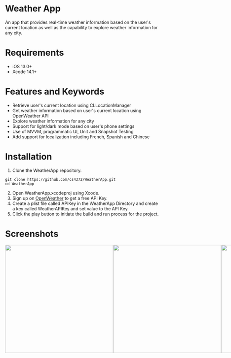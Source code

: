 # Weather App

An app that provides real-time weather information based on the user's current location as well as the capability to explore weather information for any city.

# Requirements
- iOS 13.0+
- Xcode 14.1+

# Features and Keywords
- Retrieve user's current location using CLLocationManager
- Get weather information based on user's current location using OpenWeather API
- Explore weather information for any city
- Support for light/dark mode based on user's phone settings
- Use of MVVM, programmatic UI, Unit and Snapshot Testing
- Add support for localization including French, Spanish and Chinese

# Installation
1. Clone the WeatherApp repository.
```
git clone https://github.com/cs4372/WeatherApp.git
cd WeatherApp
```
2. Open WeatherApp.xcodeproj using Xcode.
3. Sign up on [OpenWeather](https://home.openweathermap.org/users/sign_up) to get a free API Key.
4. Create a plist file called APIKey in the WeatherApp Directory and create a key called WeatherAPIKey and set value to the API Key.
5. Click the play button to initiate the build and run process for the project.

# Screenshots

<div style="display: flex;">
  <img src="https://github.com/cs4372/WeatherApp/blob/master/Screenshots/weatherApp-day.png" height="350px"/>
  <img src="https://github.com/cs4372/WeatherApp/blob/master/Screenshots/weatherApp-night.png" height="350px"/>
  <img src="https://github.com/cs4372/WeatherApp/blob/master/Screenshots/spanish-localization.png" height="350px"/>
  <img src="https://github.com/cs4372/WeatherApp/blob/master/Screenshots/chinese-localization.png" height="350px"/>
  <img src="https://github.com/cs4372/WeatherApp/blob/master/Screenshots/french-localization.png" height="350px"/>
</div>

